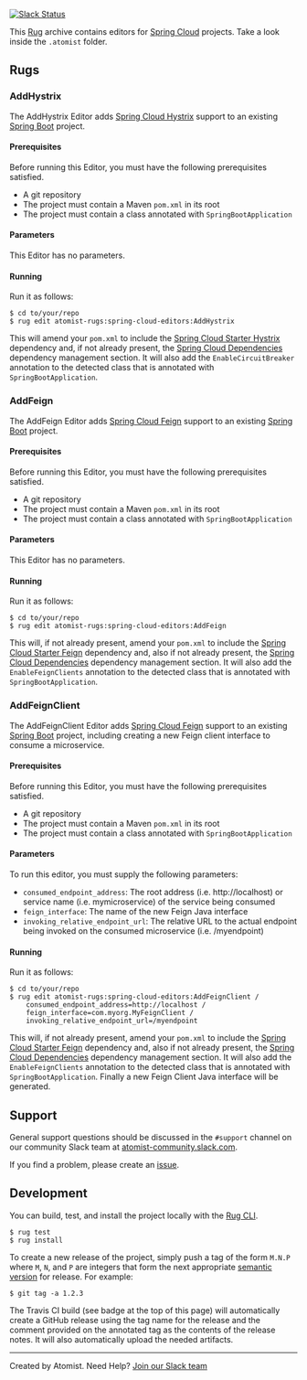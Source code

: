 [![Slack Status](https://join.atomist.com/badge.svg)](https://join.atomist.com)

This [Rug](http://docs.atomist.com/) archive contains editors for [Spring Cloud][spring-cloud] projects.  Take a look inside the
`.atomist` folder.

[spring-cloud]: https://projects.spring.io/spring-cloud/

## Rugs

### AddHystrix

The AddHystrix Editor adds [Spring Cloud Hystrix][spring-cloud-hystrix] support to an existing [Spring Boot][spring-boot] project.

[spring-cloud-hystrix]: http://cloud.spring.io/spring-cloud-netflix/spring-cloud-netflix.html
[spring-boot]: https://projects.spring.io/spring-boot/

#### Prerequisites

Before running this Editor, you must have the following prerequisites
satisfied.

*   A git repository
*   The project must contain a Maven `pom.xml` in its root
*   The project must contain a class annotated with `SpringBootApplication`

#### Parameters

This Editor has no parameters.

#### Running

Run it as follows:

```
$ cd to/your/repo
$ rug edit atomist-rugs:spring-cloud-editors:AddHystrix
```

This will amend your `pom.xml` to include the [Spring Cloud Starter Hystrix][spring-cloud-starter-hystrix] dependency and, if not already present, the [Spring Cloud Dependencies][spring-cloud-dependencies] dependency management section. It will also add the `EnableCircuitBreaker` annotation to the detected class that is annotated with `SpringBootApplication`.

[spring-cloud-starter-hystrix]: https://mvnrepository.com/artifact/org.springframework.cloud/spring-cloud-starter-hystrix
[spring-cloud-dependencies]: https://mvnrepository.com/artifact/org.springframework.cloud/spring-cloud-dependencies


### AddFeign

The AddFeign Editor adds [Spring Cloud Feign][spring-cloud-feign] support to an existing [Spring Boot][spring-boot] project.

[spring-cloud-feign]: http://cloud.spring.io/spring-cloud-netflix/spring-cloud-netflix.html
[spring-boot]: https://projects.spring.io/spring-boot/

#### Prerequisites

Before running this Editor, you must have the following prerequisites
satisfied.

*   A git repository
*   The project must contain a Maven `pom.xml` in its root
*   The project must contain a class annotated with `SpringBootApplication`

#### Parameters

This Editor has no parameters.

#### Running

Run it as follows:

```
$ cd to/your/repo
$ rug edit atomist-rugs:spring-cloud-editors:AddFeign
```

This will, if not already present, amend your `pom.xml` to include the [Spring Cloud Starter Feign][spring-cloud-starter-feign] dependency and, also if not already present, the [Spring Cloud Dependencies][spring-cloud-dependencies] dependency management section. It will also add the `EnableFeignClients` annotation to the detected class that is annotated with `SpringBootApplication`.

[spring-cloud-starter-feign]: https://mvnrepository.com/artifact/org.springframework.cloud/spring-cloud-starter-feign
[spring-cloud-dependencies]: https://mvnrepository.com/artifact/org.springframework.cloud/spring-cloud-dependencies


### AddFeignClient

The AddFeignClient Editor adds [Spring Cloud Feign][spring-cloud-feign] support to an existing [Spring Boot][spring-boot] project, including creating a new Feign client interface to consume a microservice.

[spring-cloud-feign]: http://cloud.spring.io/spring-cloud-netflix/spring-cloud-netflix.html
[spring-boot]: https://projects.spring.io/spring-boot/

#### Prerequisites

Before running this Editor, you must have the following prerequisites
satisfied.

*   A git repository
*   The project must contain a Maven `pom.xml` in its root
*   The project must contain a class annotated with `SpringBootApplication`

#### Parameters

To run this editor, you must supply the following parameters:

*   `consumed_endpoint_address`: The root address (i.e. http://localhost) or service name (i.e. mymicroservice) of the service being consumed
*   `feign_interface`: The name of the new Feign Java interface
*   `invoking_relative_endpoint_url`: The relative URL to the actual endpoint being invoked on the consumed microservice (i.e. /myendpoint)

#### Running

Run it as follows:

```
$ cd to/your/repo
$ rug edit atomist-rugs:spring-cloud-editors:AddFeignClient /
    consumed_endpoint_address=http://localhost /
    feign_interface=com.myorg.MyFeignClient /
    invoking_relative_endpoint_url=/myendpoint
```

This will, if not already present, amend your `pom.xml` to include the [Spring Cloud Starter Feign][spring-cloud-starter-feign] dependency and, also if not already present, the [Spring Cloud Dependencies][spring-cloud-dependencies] dependency management section. It will also add the `EnableFeignClients` annotation to the detected class that is annotated with `SpringBootApplication`. Finally a new Feign Client Java interface will be generated.

[spring-cloud-starter-feign]: https://mvnrepository.com/artifact/org.springframework.cloud/spring-cloud-starter-feign
[spring-cloud-dependencies]: https://mvnrepository.com/artifact/org.springframework.cloud/spring-cloud-dependencies

## Support

General support questions should be discussed in the `#support`
channel on our community Slack team
at [atomist-community.slack.com](https://join.atomist.com).

If you find a problem, please create an [issue][].

[issue]: https://github.com/atomist-rugs/spring-boot-editors/issues

## Development

You can build, test, and install the project locally with
the [Rug CLI][cli].

[cli]: https://github.com/atomist/rug-cli

```
$ rug test
$ rug install
```

To create a new release of the project, simply push a tag of the form
`M.N.P` where `M`, `N`, and `P` are integers that form the next
appropriate [semantic version][semver] for release.  For example:

[semver]: http://semver.org

```
$ git tag -a 1.2.3
```

The Travis CI build (see badge at the top of this page) will
automatically create a GitHub release using the tag name for the
release and the comment provided on the annotated tag as the contents
of the release notes.  It will also automatically upload the needed
artifacts.

---
Created by Atomist. Need Help? <a href="https://join.atomist.com/">Join our Slack team</a>
